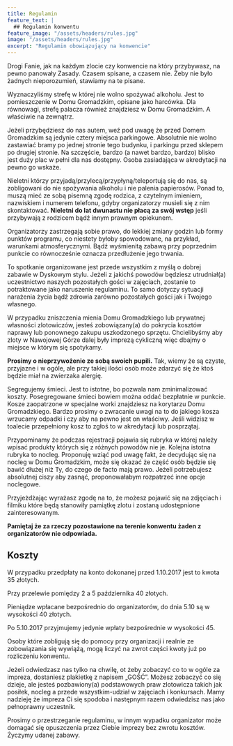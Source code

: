 ```yaml
---
title: Regulamin
feature_text: |
  ## Regulamin konwentu
feature_image: "/assets/headers/rules.jpg"
image: "/assets/headers/rules.jpg"
excerpt: "Regulamin obowiązujący na konwencie"
---
```


Drogi Fanie, jak na każdym zlocie czy konwencie na który przybywasz, na pewno panowały Zasady. Czasem spisane, a czasem nie. Żeby nie było żadnych nieporozumień, stawiamy na te pisane.

Wyznaczyliśmy strefę w której nie wolno spożywać alkoholu. Jest to pomieszczenie w Domu Gromadzkim, opisane jako harcówka. Dla równowagi, strefę palacza również znajdziesz w Domu Gromadzkim. A właściwie na zewnątrz.

Jeżeli przybędziesz do nas autem, weź pod uwagę że przed Domem Gromadzkim są jedynie cztery miejsca parkingowe. Absolutnie nie wolno zastawiać bramy po jednej stronie tego budynku, i parkingu przed sklepem po drugiej stronie. Na szczęście, bardzo (a nawet bardzo, bardzo) blisko jest duży plac w pełni dla nas dostępny. Osoba zasiadająca w akredytacji na pewno go wskaże.

Nieletni którzy przyjadą/przylecą/przypłyną/teleportują się do nas, są zobligowani do nie spożywania alkoholu i nie palenia papierosów. Ponad to, muszą mieć ze sobą pisemną zgodę rodzica, z czytelnym imieniem, nazwiskiem i numerem telefonu, gdyby organizatorzy musieli się z nim skontaktować. **Nieletni do lat dwunastu nie płacą za swój wstęp** jeśli przybywają z rodzicem bądź innym prawnym opiekunem.

Organizatorzy zastrzegają sobie prawo, do lekkiej zmiany godzin lub formy punktów programu, co niestety byłoby spowodowane, na przykład, warunkami atmosferycznymi. Bądź wyśmienitą zabawą przy poprzednim punkcie co równocześnie oznacza przedłużenie jego trwania.

To spotkanie organizowane jest przede wszystkim z myślą o dobrej zabawie w Dyskowym stylu. Jeżeli z jakichś powodów będziesz utrudniał(a) uczestnictwo naszych pozostałych gości w zajęciach, zostanie to potraktowane jako naruszenie regulaminu. To samo dotyczy sytuacji narażenia życia bądź zdrowia zarówno pozostałych gości jak i Twojego własnego.

W przypadku zniszczenia mienia Domu Gromadzkiego lub prywatnej własności zlotowiczów, jesteś zobowiązany(a) do pokrycia kosztów naprawy lub ponownego zakupu uszkodzonego sprzętu. Chcielibyśmy aby zloty w Nawojowej Górze dalej były imprezą cykliczną więc dbajmy o miejsce w którym się spotykamy.

**Prosimy o nieprzywożenie ze sobą swoich pupili.** Tak, wiemy że są czyste, przyjazne i w ogóle, ale przy takiej ilości osób może zdarzyć się że ktoś będzie miał na zwierzaka alergię.

Segregujemy śmieci. Jest to istotne, bo pozwala nam zminimalizować koszty. Posegregowane śmieci bowiem można oddać bezpłatnie w punkcie. Kosze zaopatrzone w specjalne worki znajdziesz na korytarzu Domu Gromadzkiego. Bardzo prosimy o zwracanie uwagi na to do jakiego kosza wrzucamy odpadki i czy aby na pewno jest on właściwy. Jeśli widzisz w toalecie przepełniony kosz to zgłoś to w akredytacji lub posprzątaj.

Przypominamy że podczas rejestracji pojawia się rubryka w której należy wpisać produkty których się z różnych powodów nie je. Kolejna istotna rubryka to nocleg. Proponuję wziąć pod uwagę fakt, że decydując się na nocleg w Domu Gromadzkim, może się okazać że część osób będzie się bawić dłużej niż Ty, do czego de facto mają prawo. Jeżeli potrzebujesz absolutnej ciszy aby zasnąć, proponowałabym rozpatrzeć inne opcje noclegowe.

Przyjeżdżając wyrażasz zgodę na to, że możesz pojawić się na zdjęciach i filmiku które będą stanowiły pamiątkę zlotu i zostaną udostępnione zainteresowanym.

**Pamiętaj że za rzeczy pozostawione na terenie konwentu żaden z organizatorów nie odpowiada.**

## Koszty

W przypadku przedpłaty na konto dokonanej przed 1.10.2017 jest to kwota 35 złotych.

Przy przelewie pomiędzy 2 a 5 października 40 złotych.

Pieniądze wpłacane bezpośrednio do organizatorów, do dnia 5.10 są w wysokości 40 złotych.

Po 5.10.2017 przyjmujemy jedynie wpłaty bezpośrednie w wysokości 45.

Osoby które zobligują się do pomocy przy organizacji i realnie ze zobowiązania się wywiążą, mogą liczyć na zwrot części kwoty już po rozliczeniu konwentu.

Jeżeli odwiedzasz nas tylko na chwilę, ot żeby zobaczyć co to w ogóle za impreza, dostaniesz plakietkę z napisem „GOŚĆ”. Możesz zobaczyć co się dzieje, ale jesteś pozbawiony(a) podstawowych praw zlotowicza takich jak posiłek, nocleg a przede wszystkim-udział w zajęciach i konkursach. Mamy nadzieję że impreza Ci się spodoba i następnym razem odwiedzisz nas jako pełnoprawny uczestnik.

Prosimy o przestrzeganie regulaminu, w innym wypadku organizator może domagać się opuszczenia przez Ciebie imprezy bez zwrotu kosztów. Życzymy udanej zabawy.